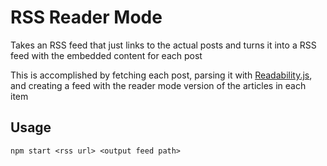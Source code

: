 # RSS Reader Mode

Takes an RSS feed that just links to the actual posts and turns it into a RSS feed with the embedded content for each post

This is accomplished by fetching each post, parsing it with [Readability.js](https://github.com/mozilla/readability), and creating a feed with the reader mode version of the articles in each item

## Usage

```
npm start <rss url> <output feed path>
```
